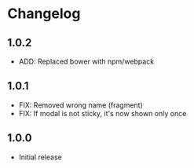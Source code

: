 # Changelog

## 1.0.2

- ADD: Replaced bower with npm/webpack

## 1.0.1

- FIX: Removed wrong name (fragment)
- FIX: If modal is not sticky, it's now shown only once

## 1.0.0
- Initial release